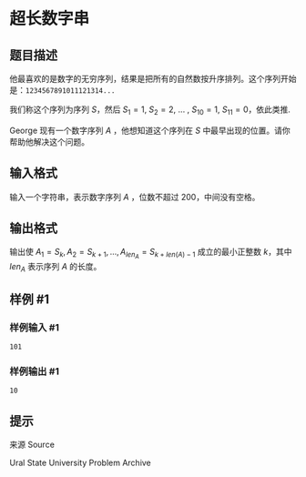 # 超长数字串

## 题目描述

他最喜欢的是数字的无穷序列，结果是把所有的自然数按升序排列。这个序列开始是：$\texttt{1234567891011121314...}$

我们称这个序列为序列 $S$，然后 $S_1 = 1$, $S_2 = 2$, ... , $S_{10} = 1$, $S_{11} = 0$，依此类推.

George 现有一个数字序列 $A$ ，他想知道这个序列在 $S$ 中最早出现的位置。请你帮助他解决这个问题。

## 输入格式

输入一个字符串，表示数字序列 $A$ ，位数不超过 $200$，中间没有空格。


## 输出格式

输出使 $A_1 = S_k, A_2 = S_{k+1}, ...,A_{len_{A}} = S_{k + len(A)-1}$ 成立的最小正整数 $k$，其中 $len_{A}$ 表示序列 $A$ 的长度。


## 样例 #1

### 样例输入 #1
```
101
```

### 样例输出 #1

```
10
```

## 提示

来源 Source

Ural State University Problem Archive

 
